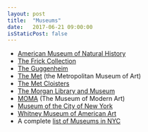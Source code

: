 ```yaml
---
layout: post
title:  "Museums"
date:   2017-06-21 09:00:00
isStaticPost: false
---
```


* [American Museum of Natural History](http://www.amnh.org/)
* [The Frick Collection](http://www.frick.org/)
* [The Guggenheim](https://www.guggenheim.org/)
* [The Met](http://www.metmuseum.org/) (the Metropolitan Museum of Art)
* [The Met Cloisters](http://www.metmuseum.org/visit/met-cloisters)
* [The Morgan Library and Museum](http://www.themorgan.org/)
* [MOMA](https://www.moma.org/) (The Museum of Modern Art)
* [Museum of the City of New York](http://www.mcny.org/)
* [Whitney Museum of American Art](http://whitney.org/)
* A complete [list of Museums in NYC](https://www.ny.com/museums/all.museums.html)
